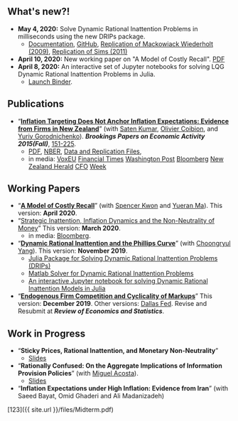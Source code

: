 ## What's new?!
* **May 4, 2020:** Solve Dynamic Rational Inattention Problems in milliseconds using the new DRIPs package.<br />
	* [Documentation](http://afrouzi.github.io/DRIPs.jl/dev/),
	[GitHub](http://github.com/afrouzi/DRIPs.jl),
	[Replication of Mackowiack Wiederholt (2009)](https://afrouzi.github.io/DRIPs.jl/dev/examples/ex3_mw2009/ex3_Mackowiak_Wiederholt_2009/),
	[Replication of Sims (2011)](https://afrouzi.github.io/DRIPs.jl/dev/examples/ex4_sims2011/ex4_Sims_2011/)<br />
* **April 10, 2020:** New working paper on "A Model of Costly Recall". [PDF](http://www.afrouzi.com/akm_memory.pdf) <br />
* **April 8, 2020:** An interactive set of Jupyter notebooks for solving  LQG Dynamic Rational Inattention Problems in Julia. 
	* [Launch Binder](https://mybinder.org/v2/gh/afrouzi/DRIPs.jl/binder?filepath=examples).

## Publications

* “[**Inflation Targeting Does Not Anchor Inflation Expectations: Evidence from Firms in New Zealand**](http://www.brookings.edu/~/media/projects/bpea/fall-2015/pdfkumartextfallbpea.pdf)” 
(with [Saten Kumar](http://www.aut.ac.nz/profiles/saten-kumar), [Olivier Coibion](https://sites.google.com/site/ocoibion/), and [Yuriy Gorodnichenko](http://eml.berkeley.edu/~ygorodni/)). ***Brookings Papers on Economic Activity 2015(Fall)***, [151-225](http://www.brookings.edu/~/media/projects/bpea/fall-2015/pdfkumartextfallbpea.pdf). <br />
	* [PDF](https://docs.google.com/viewer?a=v&pid=sites&srcid=ZGVmYXVsdGRvbWFpbnxoYWZyb3V6aWt8Z3g6NjI3MTAwMDgzYjViNzY3ZA),
	  [NBER](http://www.nber.org/papers/w21814),
	  [Data and Replication Files](http://www.afrouzi.com/KACG_replication_files.zip),
	* in media: [VoxEU](http://www.voxeu.org/article/inflation-targeting-and-expectations)
				[Financial Times](http://www.ft.com/fastft/390171/inflation-targeting)
				[Washington Post](http://www.washingtonpost.com/news/wonkblog/wp/2015/09/10/people-like-puppies-and-its-a-big-problem-for-the-economy/)
				[Bloomberg](http://www.bloomberg.com/news/articles/2015-09-10/this-new-study-questions-a-key-assumption-central-bankers-make-about-themselves)
				[New Zealand Herald](http://m.nzherald.co.nz/business/news/article.cfm?c_id=3&objectid=11511461)
				[CFO](http://ww2.cfo.com/forecasting/2015/09/study-questions-success-inflation-targeting/)
				[Week](http://theweek.com/speedreads/576720/americans-know-nothing-about-money-because-theyre-busy-googling-puppies)

## Working Papers

* “[**A Model of Costly Recall**](http://www.afrouzi.com/akm_memory.pdf)”  (with [Spencer Kwon](https://www.hbs.edu/faculty/Pages/profile.aspx?facId=1069369) and [Yueran Ma](https://voices.uchicago.edu/yueranma/)). This version: **April 2020**. <br />
* “[Strategic Inattention, Inflation Dynamics and the Non-Neutrality of Money](http://www.afrouzi.com/strategic_inattention.pdf)”  This version: **March 2020**.<br />
	* in media: [Bloomberg](https://www.bloomberg.com/view/articles/2018-05-01/economics-grapples-what-causes-recessions).<br />
* “[**Dynamic Rational Inattention and the Phillips Curve**](http://www.afrouzi.com/dynamic_inattention.pdf)” (with [Choongryul Yang](https://choongryulyang.github.io/)). This version: **November 2019**. <br />
	* [Julia Package for Solving Dynamic Rational Inattention Problems (DRIPs)](http://github.com/afrouzi/DRIPs.jl) <br />
	* [Matlab Solver for Dynamic Rational Inattention Problems](https://github.com/choongryulyang/dynamic_multivariate_RI) <br />
	* [An interactive Jupyter notebook for solving Dynamic Rational Inattention Models in Julia](https://mybinder.org/v2/gh/afrouzi/DRIPs.jl/binder?filepath=examples) <br />
* “[**Endogenous Firm Competition and Cyclicality of Markups**](https://docs.google.com/viewer?a=v&pid=sites&srcid=ZGVmYXVsdGRvbWFpbnxoYWZyb3V6aWt8Z3g6MzZkMmU1Y2FlZDI3YmFjZg)” This version: **December 2019**. Other versions: [Dallas Fed](http://www.dallasfed.org/assets/documents/institute/wpapers/2016/0265.pdf). Revise and Resubmit at ***Review of Economics and Statistics***.

## Work in Progress
* “**Sticky Prices, Rational Inattention, and Monetary Non-Neutrality**” 
	* [Slides](http://www.afrouzi.com/calvo_ri_presented.pdf)
* “**Rationally Confused: On the Aggregate Implications of Information Provision Policies**” (with [Miguel Acosta](https://sites.google.com/view/miguelacosta/)). 
	* [Slides](http://www.afrouzi.com/confusion_presented.pdf)
* “**Inflation Expectations under High Inflation: Evidence from Iran**” (with Saeed Bayat, Omid Ghaderi and Ali Madanizadeh)

[123]({{ site.url }}/files/Midterm.pdf)